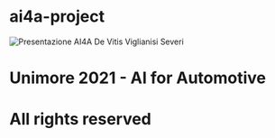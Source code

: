 # ai4a-project

![Presentazione AI4A De Vitis  Viglianisi  Severi](https://user-images.githubusercontent.com/62468674/167305450-d5c489c9-0f2c-46fe-93d8-c5838354edb4.gif)

# Unimore 2021 - AI for Automotive
# All rights reserved

